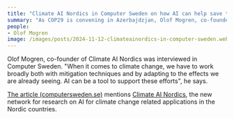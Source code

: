 ```yaml
---
title: "Climate AI Nordics in Computer Sweden on how AI can help save the climate"
summary: "As COP29 is convening in Azerbajdzjan, Olof Mogren, co-founder of Climate AI Nordics was interviewed in Computer Sweden. \"When it comes to climate change, we have to work broadly both with mitigation techniques and by adapting to the effects we are already seeing\". \"AI can be a tool to support these efforts\"."
people:
- Olof Mogren
image: /images/posts/2024-11-12-climateainordics-in-computer-sweden.webp
---
```


Olof Mogren, co-founder of Climate AI Nordics was interviewed in Computer Sweden. "When it comes to climate change, we have to work broadly both with mitigation techniques and by adapting to the effects we are already seeing. AI can be a tool to support these efforts", he says.

  [The article (computersweden.se)](https://computersweden.se/article/3602548/sa-kan-ai-anvandas-for-att-radda-klimatet.html) mentions [Climate AI Nordics](https://climateainordics.com/), the new network for research on AI for climate change related applications in the Nordic countries.

